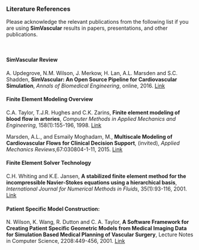 ### Literature References

Please acknowledge the relevant publications from the following list if you are using **SimVascular** results in papers, presentations, and other publications.

<br>

#### SimVascular Review

A. Updegrove, N.M. Wilson, J. Merkow, H. Lan, A.L. Marsden and S.C. Shadden, **SimVascular: An Open Source Pipeline for Cardiovascular Simulation**, _Annals of Biomedical Engineering_, online, 2016. [Link](http://link.springer.com/article/10.1007/s10439-016-1762-8)

#### Finite Element Modeling Overview

C.A. Taylor, T.J.R. Hughes and C.K. Zarins, **Finite element modeling of blood flow in arteries**, _Computer Methods in Applied Mechanics and Engineering_, 158(1):155-196, 1998. [Link](http://www.sciencedirect.com/science/article/pii/S004578259880008X)

Marsden, A.L., and Esmaily Moghadam, M., **Multiscale Modeling of Cardiovascular Flows for Clinical Decision Support**, (invited), _Applied Mechanics Reviews_,67:030804-1-11, 2015. [Link](http://appliedmechanicsreviews.asmedigitalcollection.asme.org/article.aspx?articleid=2174058)

#### Finite Element Solver Technology

C.H. Whiting and K.E. Jansen, **A stabilized finite element method for the incompressible Navier-Stokes equations using a hierarchical basis**, _International Journal for Numerical Methods in Fluids_, 35(1):93-116, 2001. [Link](http://onlinelibrary.wiley.com/doi/10.1002/1097-0363(20010115)35:1%3C93::AID-FLD85%3E3.0.CO;2-G/abstract)

#### Patient Specific Model Construction:  

N. Wilson, K. Wang, R. Dutton and C. A. Taylor, **A Software Framework for Creating Patient Specific Geometric Models from Medical Imaging Data for Simulation Based Medical Planning of Vascular Surgery**, Lecture Notes in Computer Science, 2208:449-456, 2001. [Link](http://link.springer.com/chapter/10.1007/3-540-45468-3_54#page-1)



